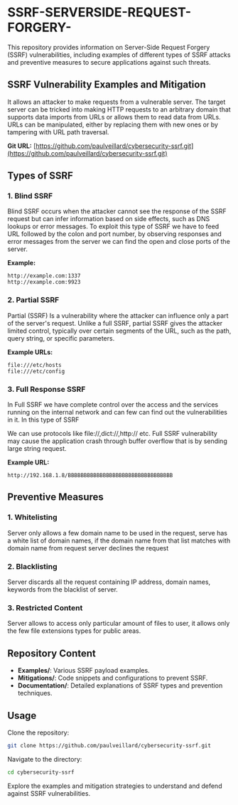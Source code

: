 # SSRF-SERVERSIDE-REQUEST-FORGERY-

This repository provides information on Server-Side Request Forgery (SSRF) vulnerabilities, including examples of different types of SSRF attacks and preventive measures to secure applications against such threats.

## SSRF Vulnerability Examples and Mitigation

It allows an attacker to make requests from a vulnerable server. The target server can be tricked into making HTTP requests to an arbitrary domain that supports data imports from URLs or allows them to read data from URLs.
URLs can be manipulated, either by replacing them with new ones or by tampering with URL path traversal.

**Git URL:**
[https://github.com/paulveillard/cybersecurity-ssrf.git](https://github.com/paulveillard/cybersecurity-ssrf.git)

## Types of SSRF

### 1. Blind SSRF
Blind SSRF occurs when the attacker cannot see the response of the SSRF request but can infer information based on side effects, such as DNS lookups or error messages. To exploit this type of SSRF we have to feed URL followed by the colon and port number, by observing responses and error messages from the server we can find the open and close ports of the server. 

**Example:**
```
http://example.com:1337
http://example.com:9923
```

### 2. Partial SSRF
Partial (SSRF) Is a vulnerability where the attacker can influence only a part of the server's request. Unlike a full SSRF, partial SSRF gives the attacker limited control, typically over certain segments of the URL, such as the path, query string, or specific parameters.

**Example URLs:**
```
file:///etc/hosts
file:///etc/config
```

### 3. Full Response SSRF
In Full SSRF we have complete control over the access and the services running on the internal network and can few can find out the vulnerabilities in it. In this type of SSRF

We can use protocols like file://,dict://,http:// etc. Full SSRF vulnerability may cause the application crash through buffer overflow that is by sending large string request. 

**Example URL:**
```
http://192.168.1.8/BBBBBBBBBBBBBBBBBBBBBBBBBBBBBBBBB
```

## Preventive Measures

### 1. Whitelisting
Server only allows a few domain name to be used in the request, serve has a white list of domain names, if the domain name from that list matches with domain name from request server declines the request
### 2. Blacklisting
Server discards all the request containing IP address, domain names, keywords from the blacklist of server.
### 3. Restricted Content
Server allows to access only particular amount of files to user, it allows only the few file extensions types for public areas.

## Repository Content

- **Examples/**: Various SSRF payload examples.
- **Mitigations/**: Code snippets and configurations to prevent SSRF.
- **Documentation/**: Detailed explanations of SSRF types and prevention techniques.

## Usage

Clone the repository:
```bash
git clone https://github.com/paulveillard/cybersecurity-ssrf.git
```

Navigate to the directory:
```bash
cd cybersecurity-ssrf
```

Explore the examples and mitigation strategies to understand and defend against SSRF vulnerabilities.

